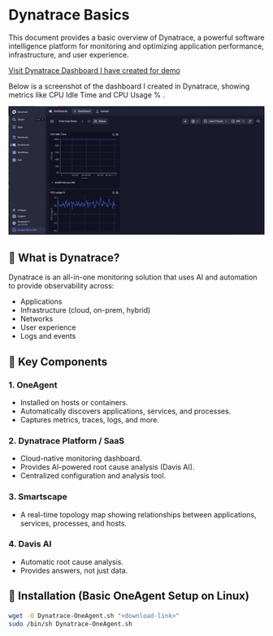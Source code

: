 # Dynatrace Basics

This document provides a basic overview of Dynatrace, a powerful software intelligence platform for monitoring and optimizing application performance, infrastructure, and user experience.

[Visit Dynatrace Dashboard I have created for demo](https://gue98946.apps.dynatrace.com/ui/document/v0/#share=335974e9-f073-4fa8-b121-f3fccaf3f939)

Below is a screenshot of the dashboard I created in Dynatrace, showing metrics like CPU Idle Time and CPU Usage % .


![Dynatrace Dashboard](./images/275FFCD0-39B6-4EB1-8BC3-8F1672B7ADEF.jpeg)


## 🚀 What is Dynatrace?

Dynatrace is an all-in-one monitoring solution that uses AI and automation to provide observability across:
- Applications
- Infrastructure (cloud, on-prem, hybrid)
- Networks
- User experience
- Logs and events


## 🧩 Key Components

### 1. **OneAgent**
- Installed on hosts or containers.
- Automatically discovers applications, services, and processes.
- Captures metrics, traces, logs, and more.

### 2. **Dynatrace Platform / SaaS**
- Cloud-native monitoring dashboard.
- Provides AI-powered root cause analysis (Davis AI).
- Centralized configuration and analysis tool.

### 3. **Smartscape**
- A real-time topology map showing relationships between applications, services, processes, and hosts.

### 4. **Davis AI**
- Automatic root cause analysis.
- Provides answers, not just data.

## 🔧 Installation (Basic OneAgent Setup on Linux)

```bash
wget -O Dynatrace-OneAgent.sh "<download-link>"
sudo /bin/sh Dynatrace-OneAgent.sh
